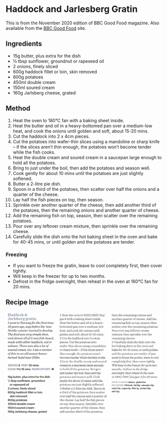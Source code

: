 
# Haddock and Jarlesberg Gratin # 

This is from the November 2020 edition of BBC Good Food magazine. Also available from the [BBC Good Food](https://www.bbcgoodfood.com/recipes/haddock-jarlsberg-gratin) site.

## Ingredients ## 

- 15g butter, plus extra for the dish
- ½ tbsp sunflower, groundnut or rapeseed oil
- 2 onions, finely sliced
- 600g haddock fillet or loin, skin removed
- 800g potatoes
- 450ml double cream
- 150ml soured cream
- 160g Jarlsberg cheese, grated

## Method ## 

1. Heat the oven to 180°C fan with a baking sheet inside.
1. Heat the butter and oil in a heavy-bottomed pan over a medium-low heat, and cook the onions until golden and soft, about 15-20 mins.
1. Cut the haddock into 2 x 4cm pieces.
1. Cut the potatoes into wafer-thin slices using a mandoline or sharp knife – if the slices aren’t thin enough, the potatoes won’t become tender while the fish cooks.
1. Heat the double cream and soured cream in a saucepan large enough to hold all the potatoes.
1. Bring to just under the boil, then add the potatoes and season well.
1. Cook gently for about 10 mins until the potatoes are just slightly softened.
1. Butter a 2-litre pie dish.
1. Spoon in a third of the potatoes, then scatter over half the onions and a quarter of the cheese.
1. Lay half the fish pieces on top, then season.
1. Sprinkle over another quarter of the cheese, then add another third of the potatoes, then the remaining onions and another quarter of cheese.
1. Add the remaining fish on top, season, then scatter over the remaining potatoes.
1. Pour over any leftover cream mixture, then sprinkle over the remaining cheese.
1. Carefully slide the dish onto the hot baking sheet in the oven and bake for 40-45 mins, or until golden and the potatoes are tender.

### Freezing

- If you want to freeze the gratin, leave to cool completely first, then cover tightly.
- Will keep in the freezer for up to two months.
- Defrost in the fridge overnight, then reheat in the oven at 160°C fan for 20 mins.

## Recipe Image

![](/public/images/Haddock-and-Jarlesberg-Gratin.png)

